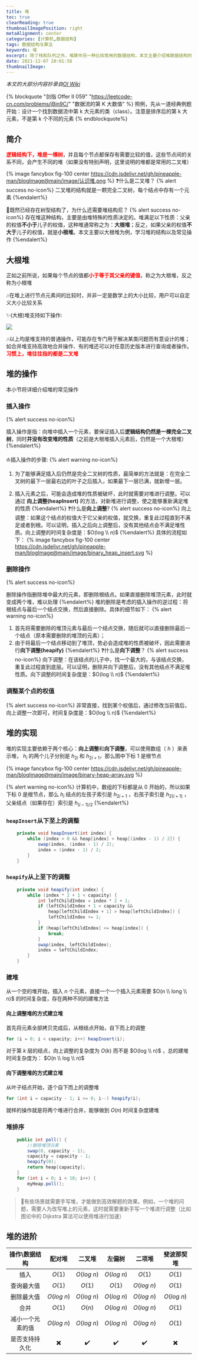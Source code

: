 ```yaml
---
title: 堆
toc: true
clearReading: true
thumbnailImagePosition: right
metaAlignment: center
categories: [计算机,数据结构]
tags: 数据结构与算法
keywords: 堆
excerpt: 除了栈和队列之外，堆算作另一种比较常用的数据结构，本文主要介绍堆数据结构的相关操作
date: 2021-12-07 20:01:58
thumbnailImage:
---
```

<!-- toc -->

*本文的大部分内容抄录自[OI Wiki](https://oi-wiki.org/ds/binary-heap/)*

{% blockquote "剑指 Offer II 059" "https://leetcode-cn.com/problems/jBjn9C/" "数据流的第 K 大数值" %}
照例，先从一道经典例题开始：设计一个找到数据流中第 k 大元素的类（class）。注意是排序后的第 k 大元素，不是第 k 个不同的元素
{% endblockquote%}
## 简介

<font style="color:red;font-weight:bold">逻辑结构下，堆是一棵树</font>，并且每个节点都保存有需要比较的值，这些节点间的关系不同，会产生不同的堆（如果没有特别声明，这里说明的堆都是常用的二叉堆）

{% image fancybox fig-100  center  https://cdn.jsdelivr.net/gh/pineapple-man/blogImage@main/image/认识堆.png %}
:question:什么是二叉堆？
{% alert success no-icon%}
二叉堆的结构就是一颗完全二叉树，每个结点中存有一个元素
{%endalert%}

:book:既然已经存在树型结构了，为什么还需要堆结构尼？
{% alert success no-icon%}
存在堆这种结构，主要是由堆特殊的性质决定的。堆满足以下性质：父亲的权值**不小于**儿子的权值，这种堆通常称之为：**大根堆**；反之，如果父亲的权值**不大于**儿子的权值，就是**小根堆**。本文主要以大根堆为例，学习堆的结构以及常见操作
{%endalert%}

## 大根堆

正如之前所说，如果每个节点的值都<font style="color:red;font-weight:bold">小于等于其父亲的键值</font>，称之为大根堆，反之称为小根堆

:notes:在堆上进行节点元素间的比较时，并非一定是数学上的大小比较，用户可以自定义大小比较关系

:sparkles:(大根)堆支持如下操作:

![](https://cdn.jsdelivr.net/gh/pineapple-man/blogImage@main/image/堆的操作.png)

:notes:以上均是堆支持的普通操作，可能存在专门用于解决某类问题而有意设计的堆；如合并堆支持高效地合并操作、有的堆还可以对任意历史版本进行查询或者操作。<font style="color:red;font-weight:bold">习惯上，堆往往指的都是二叉堆</font>

## 堆的操作
本小节将详细介绍堆的常见操作
### 插入操作
{% alert success no-icon%}

插入操作是指：向堆中插入一个元素，要保证插入后**逻辑结构仍然是一棵完全二叉树**，同时**并没有改变堆的性质**（之前是大根堆插入元素后，仍然是一个大根堆）
{%endalert%}

:sailboat:插入操作的步骤:
{% alert warning no-icon%}
1. 为了能够满足插入后仍然是完全二叉树的性质，最简单的方法就是：在完全二叉树的最下一层最右边的叶子之后插入，如果最下一层已满，就新增一层。

2. 插入元素之后，可能会造成堆的性质被破坏，此时就需要对堆进行调整。可以通过 **向上调整(heapInsert)** 的方法，对新堆进行调整，使之能够重新满足堆的性质
{%endalert%}
:question:什么是**向上调整**?
{% alert success no-icon%}
向上调整：如果这个结点的权值大于它父亲的权值，就交换，重复此过程直到不满足或者到根。可以证明，插入之后向上调整后，没有其他结点会不满足堆性质。向上调整的时间复杂度是：$O(log \\ n)$
{%endalert%}
具体的流程如下：
{% image fancybox fig-100  center https://cdn.jsdelivr.net/gh/pineapple-man/blogImage@main/image/binary_heap_insert.svg %}

### 删除操作
{% alert success no-icon%}

删除操作指删除堆中最大的元素，即删除根结点。如果直接删除堆顶元素，此时就变成两个堆，难以处理
{%endalert%}
堆的删除是考虑的插入操作的逆过程：将根结点与最后一个结点交换，然后直接删除。具体的细节如下：
{% alert warning no-icon%}
1. 首先将需要删除的堆顶元素与最后一个结点交换，随后就可以直接删除最后一个结点（原本需要删除的堆顶的元素）；
2. 由于将最后一个结点移动到了堆顶，势必会造成堆的性质被破坏，因此需要进行**向下调整(heapify)**
{%endalert%}
:question:什么是**向下调整**？
{% alert success no-icon%}
向下调整：在该结点的儿子中，找一个最大的，与该结点交换，重复此过程直到底层。可以证明，删除并向下调整后，没有其他结点不满足堆性质。向下调整的时间复杂度是：$O(log \\ n)$
{%endalert%}

### 调整某个点的权值
{% alert success no-icon%}
非常直接，找到某个权值后，通过修改当前值后，向上调整一次即可，时间复杂度是：$O(log \\ n)$
{%endalert%}

## 堆的实现

堆的实现主要依赖于两个核心：**向上调整**和**向下调整**，可以使用数组（ $h$ ）来表示堆， $h_i$ 的两个儿子分别是 $h_{2i}$ 和 $h_{2i+1}$，那么图中下标 $1$ 是根节点

{% image fancybox fig-100  center https://cdn.jsdelivr.net/gh/pineapple-man/blogImage@main/image/binary-heap-array.svg %}

{% alert warning no-icon%}
计算机中，数组的下标都是从 $0$ 开始的，所以如果下标 $0$ 是根节点，那么 $h_i$ 结点的左孩子索引是 $h_{2i+1}$ ，右孩子索引是 $h_{2(i+1)}$ ，父亲结点（如果存在）索引是 $h_{(i-1)/2}$
{%endalert%}

### `heapInsert`从下至上的调整

```java
	private void heapInsert(int index) {
		while (index > 0 && heap[index] > heap[(index - 1) / 2]) {
			swap(index, (index - 1) / 2);
			index = (index - 1) / 2;
		}
	}
```
### `heapify`从上至下的调整
```java
	private void heapify(int index) {
		while (index * 2 + 1 < capacity) {
			int leftChildIndex = index * 2 + 1;
			if (leftChildIndex + 1 < capacity && 
                heap[leftChildIndex + 1] > heap[leftChildIndex]) {
				leftChildIndex += 1;
			}
			if (heap[leftChildIndex] <= heap[index]) {
				break;
			}
			swap(index, leftChildIndex);
			index = leftChildIndex;
		}
	}
```
### 建堆
从一个空的堆开始，插入 $n$ 个元素，直接一个一个插入元素需要 $O(n \\ long \\ n)$ 的时间复杂度，存在两种不同的建堆方法
#### 向上调整堆的方式建立堆
首先将元素全部拷贝完成后，从根结点开始，自下而上的调整
```java
for (i = 0; i < capacity; i++) heapInsert(i);
```
对于第 $k$ 层的结点，向上调整的复杂度为 $O(k)$ 而不是 $O(log \\ n)$ ，总的建堆时间复杂度为： $O(n \\ log \\ n)$
#### 向下调整堆的方式建立堆
从叶子结点开始，逐个自下而上的调整堆
```java
for (int i = capacity - 1; i >= 0; i--) heapify(i);
```
就样的操作就是将两个堆进行合并，能够做到 $O(n)$ 时间复杂度建堆
### 堆排序
```java
	public int poll() {
        //删除堆顶元素
		swap(0, capacity - 1);
		capacity = capacity - 1;
		heapify(0);
		return heap[capacity];
	}
    for (int i = 0; i < 10; i++) {
		myHeap.poll();
	}
```

> :notebook:有些场景就需要手写堆，才能做到高效解题的效果。例如，一个堆的问题，需要人为改写堆上的元素，这时就需要重新手写一个堆进行调整（比如图论中的 Dijkstra 算法可以使用堆进行加速）

## 堆的进阶

|  操作\数据结构   |          配对堆          |       二叉堆       |       左偏树       |       二项堆       |        斐波那契堆        |
| :--------------: | :----------------------: | :----------------: | :----------------: | :----------------: | :----------------------: |
|       插入       |          $O(1)$          |    $O(log \ n)$    |    $O(log \ n)$    |       $O(1)$       |          $O(1)$          |
|    查询最大值    |          $O(1)$          |       $O(1)$       |       $O(1)$       |    $O(log \ n)$    |          $O(1)$          |
|    删除最大值    |       $O(log \ n)$       |    $O(log \ n)$    |    $O(log \ n)$    |    $O(log \ n)$    |       $O(log \ n)$       |
|       合并       |          $O(1)$          |       $O(n)$       |    $O(log \ n)$    |    $O(log \ n)$    |          $O(1)$          |
| 减小一个元素的值 |       $O(log \ n)$       |    $O(log \ n)$    |    $O(log \ n)$    |    $O(log \ n)$    |          $O(1)$          |
|  是否支持持久化  | :heavy_multiplication_x: | :heavy_check_mark: | :heavy_check_mark: | :heavy_check_mark: | :heavy_multiplication_x: |
